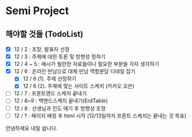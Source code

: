 # Semi Project

## 해야할 것들 (TodoList)

- [x] 12 / 2       :   조장, 발표자 선정 
- [x] 12 / 3       :   주제에 대한 토론 및 방향성 정하기
- [x] 12 / 4 ~ 5   :   예시가 될만한 자료들이나 필요한 부분들 각자 생각하기
- [x] 12 / 6       :   온라인 만남으로 대체 만남 역할분담 디테일 잡기
  - [x] 12 / 6 (1). 주제 선정하기
  - [x] 12 / 6 (2). 주제에 맞는 사이트 스케치 (카카오 오븐)
- [ ] 12 / 7       : 프론트엔드 스케치 끝내기 
- [ ] 12 / 8~9     : 백엔드스케치 끝내기(ErdTable)
- [ ] 12 / 8       : 선생님과 진도 얘기 후 방향성 조정
- [ ] 12 / ?       : 페이지 배정 후 html 시작 (12/13일까지 프론트 스케치는 끝내는 것 목표)

안녕하세요
내일 쉽니다.
